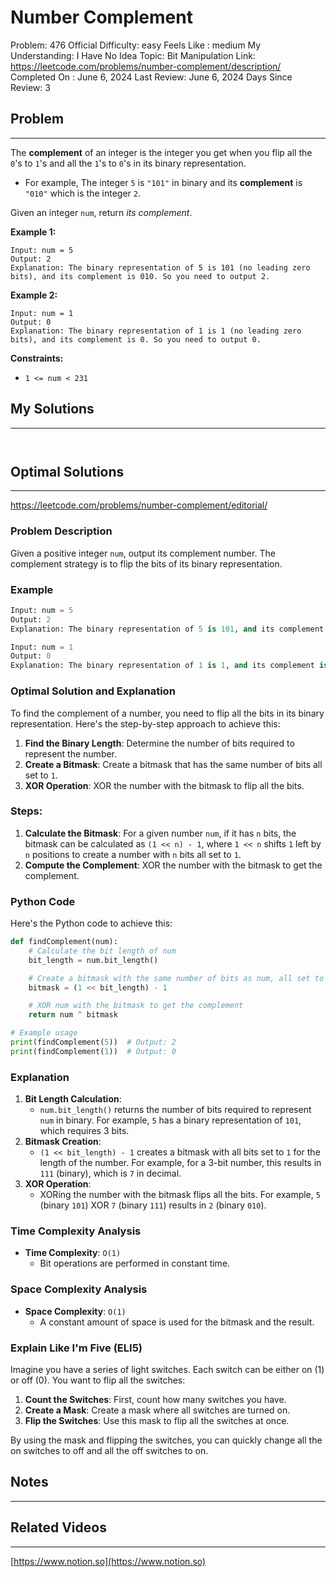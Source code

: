 # Number Complement

Problem: 476
Official Difficulty: easy
Feels Like : medium
My Understanding: I Have No Idea
Topic: Bit Manipulation
Link: https://leetcode.com/problems/number-complement/description/
Completed On : June 6, 2024
Last Review: June 6, 2024
Days Since Review: 3

## Problem

---

The **complement** of an integer is the integer you get when you flip all the `0`'s to `1`'s and all the `1`'s to `0`'s in its binary representation.

- For example, The integer `5` is `"101"` in binary and its **complement** is `"010"` which is the integer `2`.

Given an integer `num`, return *its complement*.

**Example 1:**

```
Input: num = 5
Output: 2
Explanation: The binary representation of 5 is 101 (no leading zero bits), and its complement is 010. So you need to output 2.
```

**Example 2:**

```
Input: num = 1
Output: 0
Explanation: The binary representation of 1 is 1 (no leading zero bits), and its complement is 0. So you need to output 0.
```

**Constraints:**

- `1 <= num < 231`

## My Solutions

---

```python

```

```python

```

## Optimal Solutions

---

https://leetcode.com/problems/number-complement/editorial/

### Problem Description

Given a positive integer `num`, output its complement number. The complement strategy is to flip the bits of its binary representation.

### Example

```python
Input: num = 5
Output: 2
Explanation: The binary representation of 5 is 101, and its complement is 010, which is 2.

Input: num = 1
Output: 0
Explanation: The binary representation of 1 is 1, and its complement is 0.
```

### Optimal Solution and Explanation

To find the complement of a number, you need to flip all the bits in its binary representation. Here's the step-by-step approach to achieve this:

1. **Find the Binary Length**: Determine the number of bits required to represent the number.
2. **Create a Bitmask**: Create a bitmask that has the same number of bits all set to `1`.
3. **XOR Operation**: XOR the number with the bitmask to flip all the bits.

### Steps:

1. **Calculate the Bitmask**: For a given number `num`, if it has `n` bits, the bitmask can be calculated as `(1 << n) - 1`, where `1 << n` shifts `1` left by `n` positions to create a number with `n` bits all set to `1`.
2. **Compute the Complement**: XOR the number with the bitmask to get the complement.

### Python Code

Here's the Python code to achieve this:

```python
def findComplement(num):
    # Calculate the bit length of num
    bit_length = num.bit_length()

    # Create a bitmask with the same number of bits as num, all set to 1
    bitmask = (1 << bit_length) - 1

    # XOR num with the bitmask to get the complement
    return num ^ bitmask

# Example usage
print(findComplement(5))  # Output: 2
print(findComplement(1))  # Output: 0
```

### Explanation

1. **Bit Length Calculation**:
    - `num.bit_length()` returns the number of bits required to represent `num` in binary. For example, `5` has a binary representation of `101`, which requires 3 bits.
2. **Bitmask Creation**:
    - `(1 << bit_length) - 1` creates a bitmask with all bits set to `1` for the length of the number. For example, for a 3-bit number, this results in `111` (binary), which is `7` in decimal.
3. **XOR Operation**:
    - XORing the number with the bitmask flips all the bits. For example, `5` (binary `101`) XOR `7` (binary `111`) results in `2` (binary `010`).

### Time Complexity Analysis

- **Time Complexity**: `O(1)`
    - Bit operations are performed in constant time.

### Space Complexity Analysis

- **Space Complexity**: `O(1)`
    - A constant amount of space is used for the bitmask and the result.

### Explain Like I'm Five (ELI5)

Imagine you have a series of light switches. Each switch can be either on (1) or off (0). You want to flip all the switches:

1. **Count the Switches**: First, count how many switches you have.
2. **Create a Mask**: Create a mask where all switches are turned on.
3. **Flip the Switches**: Use this mask to flip all the switches at once.

By using the mask and flipping the switches, you can quickly change all the on switches to off and all the off switches to on.

## Notes

---

 

## Related Videos

---

[https://www.notion.so](https://www.notion.so)